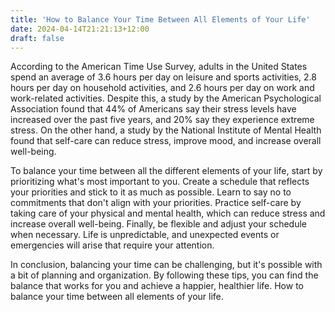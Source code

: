 ```yaml
---
title: 'How to Balance Your Time Between All Elements of Your Life'
date: 2024-04-14T21:21:13+12:00
draft: false
---
```


According to the American Time Use Survey, adults in the United States spend an average of 3.6 hours per day on leisure and sports activities, 2.8 hours per day on household activities, and 2.6 hours per day on work and work-related activities. Despite this, a study by the American Psychological Association found that 44% of Americans say their stress levels have increased over the past five years, and 20% say they experience extreme stress. On the other hand, a study by the National Institute of Mental Health found that self-care can reduce stress, improve mood, and increase overall well-being.

To balance your time between all the different elements of your life, start by prioritizing what's most important to you. Create a schedule that reflects your priorities and stick to it as much as possible. Learn to say no to commitments that don't align with your priorities. Practice self-care by taking care of your physical and mental health, which can reduce stress and increase overall well-being. Finally, be flexible and adjust your schedule when necessary. Life is unpredictable, and unexpected events or emergencies will arise that require your attention.

In conclusion, balancing your time can be challenging, but it's possible with a bit of planning and organization. By following these tips, you can find the balance that works for you and achieve a happier, healthier life. How to balance your time between all elements of your life.
